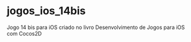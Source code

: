 jogos_ios_14bis
===============

Jogo 14 bis para iOS criado no livro Desenvolvimento de Jogos para iOS com Cocos2D
